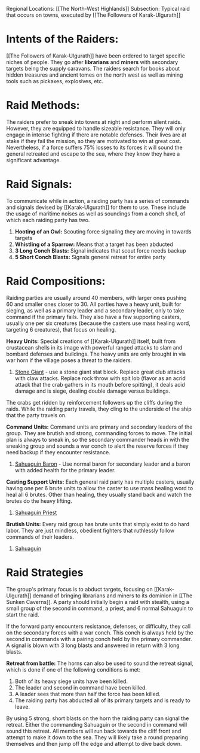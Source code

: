 Regional Locations: [[The North-West Highlands]]
Subsection: Typical raid that occurs on towns, executed by [[The Followers of Karak-Ulgurath]]
# Intents of the Raiders:
[[The Followers of Karak-Ulgurath]] have been ordered to target specific niches of people. They go after **librarians** and **miners** with secondary targets being the supply caravans. The raiders search for books about hidden treasures and ancient tomes on the north west as well as mining tools such as pickaxes, explosives, etc. 
# Raid Methods:
The raiders prefer to sneak into towns at night and perform silent raids. However, they are equipped to handle sizeable resistance. They will only engage in intense fighting if there are notable defenses. Their lives are at stake if they fail the mission, so they are motivated to win at great cost. Nevertheless, if a force suffers 75% losses to its forces it will sound the general retreated and escape to the sea, where they know they have a significant advantage. 
# Raid Signals:
To communicate while in action, a raiding party has a series of commands and signals devised by [[Karak-Ulgurath]] for them to use. These include the usage of maritime noises as well as soundings from a conch shell, of which each raiding party has two.
1. **Hooting of an Owl:** Scouting force signaling they are moving in towards targets
2. **Whistling of a Sparrow:** Means that a target has been abducted
3. **3 Long Conch Blasts:** Signal indicates that scout force needs backup 
4. **5 Short Conch Blasts:** Signals general retreat for entire party
# Raid Compositions:
Raiding parties are usually around 40 members, with larger ones pushing 60 and smaller ones closer to 30. All parties have a heavy unit, built for sieging, as well as a primary leader and a secondary leader, only to take command if the primary fails. They also have a few supporting casters, usually one per six creatures (because the casters use mass healing word, targeting 6 creatures), that focus on healing. 

**Heavy Units:**
Special creations of [[Karak-Ulgurath]] itself, built from crustacean shells in its image with powerful ranged attacks to slam and bombard defenses and buildings. The heavy units are only brought in via war horn if the village poses a threat to the raiders. 
1. [Stone Giant](https://dr-eigenvalue.github.io/bestiary/creature/hill-giant) - use a stone giant stat block. Replace great club attacks with claw attacks. Replace rock throw with spit lob (flavor as an acrid attack that the crab gathers in its mouth before spitting), it deals acid damage and is siege, dealing double damage versus buildings. 

The crabs get ridden by reinforcement followers up the cliffs during the raids. While the raiding party travels, they cling to the underside of the ship that the party travels on. 

**Command Units:**
Command units are primary and secondary leaders of the group. They are brutish and strong, commanding forces to move. The initial plan is always to sneak in, so the secondary commander heads in with the sneaking group and sounds a war conch to alert the reserve forces if they need backup if they encounter resistance. 
1. [Sahuaguin Baron](https://dr-eigenvalue.github.io/bestiary/creature/sahuagin-baron) - Use normal baron for secondary leader and a baron with added health for the primary leader. 

**Casting Support Units:**
Each general raid party has multiple casters, usually having one per 6 brute units to allow the caster to use mass healing word to heal all 6 brutes. Other than healing, they usually stand back and watch the brutes do the heavy lifting. 
1. [Sahuaguin Priest](https://dr-eigenvalue.github.io/bestiary/creature/sahuagin-priestess)

**Brutish Units:**
Every raid group has brute units that simply exist to do hard labor. They are just mindless, obedient fighters that ruthlessly follow commands of their leaders. 
1. [Sahuaguin](https://dr-eigenvalue.github.io/bestiary/creature/sahuagin)
# Raid Strategies
The group's primary focus is to abduct targets, focusing on [[Karak-Ulgurath]] demand of bringing librarians and miners to its dominion in [[The Sunken Caverns]]. A party should initially begin a raid with stealth, using a small group of the second in command, a priest, and 6 normal Sahuaguin to start the raid. 

If the forward party encounters resistance, defenses, or difficulty, they call on the secondary forces with a war conch. This conch is always held by the second in commands with a pairing conch held by the primary commander. A signal is blown with 3 long blasts and answered in return with 3 long blasts. 

**Retreat from battle:**
The horns can also be used to sound the retreat signal, which is done if one of the following conditions is met:
1. Both of its heavy siege units have been killed.
2. The leader and second in command have been killed.
3. A leader sees that more than half the force has been killed.
4. The raiding party has abducted all of its primary targets and is ready to leave.

By using 5 strong, short blasts on the horn the raiding party can signal the retreat. Either the commanding Sahuaguin or the second in command will sound this retreat. All members will run back towards the cliff front and attempt to make it down to the sea. They will likely take a round preparing themselves and then jump off the edge and attempt to dive back down. 
